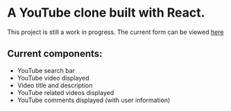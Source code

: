 # A YouTube clone built with React.

This project is still a work in progress. The current form can be viewed <a href="https://youtube-clone-eight-steel.vercel.app" target="_blank">here<a/>

## Current components:

<ul>
  <li> YouTube search bar
  <li> YouTube video displayed
  <li> Video title and description
  <li> YouTube related videos displayed
  <li> YouTube comments displayed (with user information)
</ul>
